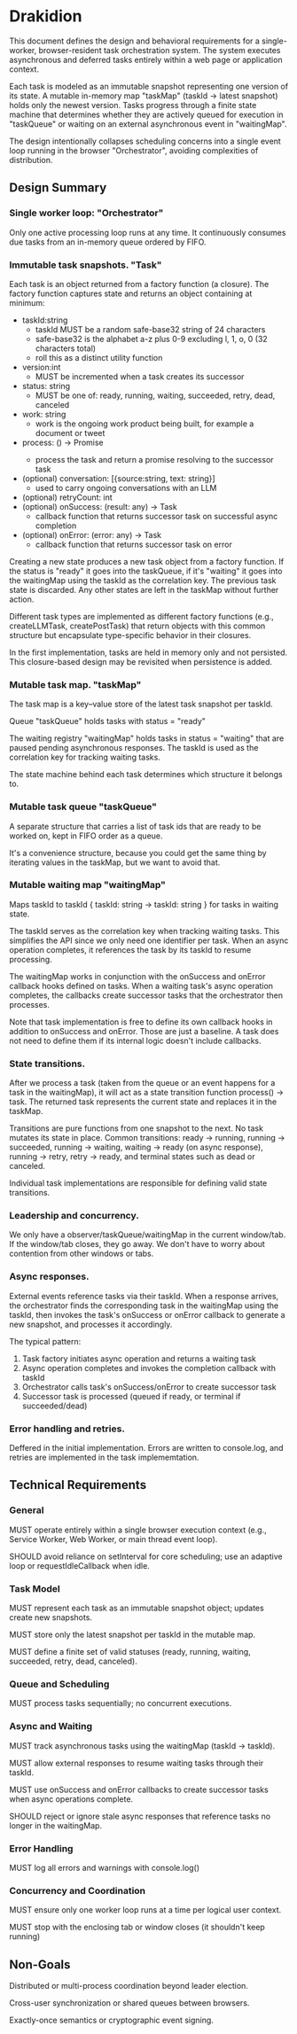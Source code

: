 # Drakidion

This document defines the design and behavioral requirements for a single-worker, browser-resident task orchestration system. The system executes asynchronous and deferred tasks entirely within a web page or application context.

Each task is modeled as an immutable snapshot representing one version of its state. A mutable in-memory map "taskMap" (taskId → latest snapshot) holds only the newest version. Tasks progress through a finite state machine that determines whether they are actively queued for execution in "taskQueue" or waiting on an external asynchronous event in "waitingMap".

The design intentionally collapses scheduling concerns into a single event loop running in the browser "Orchestrator", avoiding complexities of distribution.

## Design Summary

### Single worker loop: "Orchestrator"

Only one active processing loop runs at any time. It continuously consumes due tasks from an in-memory queue ordered by FIFO.

### Immutable task snapshots. "Task"

Each task is an object returned from a factory function (a closure). The factory function captures state and returns an object containing at minimum:
- taskId:string
  - taskId MUST be a random safe-base32 string of 24 characters
  - safe-base32 is the alphabet a-z plus 0-9 excluding l, 1, o, 0 (32 characters total)
  - roll this as a distinct utility function
- version:int
  - MUST be incremented when a task creates its successor
- status: string
  - MUST be one of: ready, running, waiting, succeeded, retry, dead, canceled
- work: string
  - work is the ongoing work product being built, for example a document or tweet
- process: () -> Promise<Task>
  - process the task and return a promise resolving to the successor task
- (optional) conversation: [{source:string, text: string}]
  - used to carry ongoing conversations with an LLM
- (optional) retryCount: int
- (optional) onSuccess: (result: any) -> Task
  - callback function that returns successor task on successful async completion
- (optional) onError: (error: any) -> Task
  - callback function that returns successor task on error

Creating a new state produces a new task object from a factory function. If the status is "ready" it goes into the taskQueue, if it's "waiting" it goes into the waitingMap using the taskId as the correlation key. The previous task state is discarded. Any other states are left in the taskMap without further action.

Different task types are implemented as different factory functions (e.g., createLLMTask, createPostTask) that return objects with this common structure but encapsulate type-specific behavior in their closures.

In the first implementation, tasks are held in memory only and not persisted. This closure-based design may be revisited when persistence is added.

### Mutable task map. "taskMap"

The task map is a key–value store of the latest task snapshot per taskId.

Queue "taskQueue" holds tasks with status = "ready"

The waiting registry "waitingMap" holds tasks in status = "waiting" that are paused pending asynchronous responses. The taskId is used as the correlation key for tracking waiting tasks.

The state machine behind each task determines which structure it belongs to.

### Mutable task queue "taskQueue"

A separate structure that carries a list of task ids that are ready to be worked on, kept in FIFO order as a queue.

It's a convenience structure, because you could get the same thing by iterating values in the taskMap, but we want to avoid that.

### Mutable waiting map "waitingMap"

Maps taskId to taskId { taskId: string -> taskId: string } for tasks in waiting state.

The taskId serves as the correlation key when tracking waiting tasks. This simplifies the API since we only need one identifier per task. When an async operation completes, it references the task by its taskId to resume processing.

The waitingMap works in conjunction with the onSuccess and onError callback hooks defined on tasks. When a waiting task's async operation completes, the callbacks create successor tasks that the orchestrator then processes.

Note that task implementation is free to define its own callback hooks in addition to onSuccess and onError. Those are just a baseline. A task does not need to define them if its internal logic doesn't include callbacks.

### State transitions.

After we process a task (taken from the queue or an event happens for a task in the waitingMap), it will act as a state transition function process() -> task. The returned task represents the current state and replaces it in the taskMap.

Transitions are pure functions from one snapshot to the next. No task mutates its state in place.
Common transitions: ready → running, running → succeeded, running → waiting, waiting → ready (on async response), running → retry, retry → ready, and terminal states such as dead or canceled.

Individual task implementations are responsible for defining valid state transitions.

### Leadership and concurrency.

We only have a observer/taskQueue/waitingMap in the current window/tab. If the window/tab closes, they go away. We don't have to worry about contention from other windows or tabs.

### Async responses.

External events reference tasks via their taskId. When a response arrives, the orchestrator finds the corresponding task in the waitingMap using the taskId, then invokes the task's onSuccess or onError callback to generate a new snapshot, and processes it accordingly.

The typical pattern:
1. Task factory initiates async operation and returns a waiting task
2. Async operation completes and invokes the completion callback with taskId
3. Orchestrator calls task's onSuccess/onError to create successor task
4. Successor task is processed (queued if ready, or terminal if succeeded/dead)

### Error handling and retries.

Deffered in the initial implementation. Errors are written to console.log, and retries are implemented in the task implememtation.

## Technical Requirements

### General

MUST operate entirely within a single browser execution context (e.g., Service Worker, Web Worker, or main thread event loop).

SHOULD avoid reliance on setInterval for core scheduling; use an adaptive loop or requestIdleCallback when idle.

### Task Model

MUST represent each task as an immutable snapshot object; updates create new snapshots.

MUST store only the latest snapshot per taskId in the mutable map.

MUST define a finite set of valid statuses (ready, running, waiting, succeeded, retry, dead, canceled).

### Queue and Scheduling

MUST process tasks sequentially; no concurrent executions.

### Async and Waiting

MUST track asynchronous tasks using the waitingMap (taskId → taskId).

MUST allow external responses to resume waiting tasks through their taskId.

MUST use onSuccess and onError callbacks to create successor tasks when async operations complete.

SHOULD reject or ignore stale async responses that reference tasks no longer in the waitingMap.

### Error Handling

MUST log all errors and warnings with console.log()

### Concurrency and Coordination

MUST ensure only one worker loop runs at a time per logical user context.

MUST stop with the enclosing tab or window closes (it shouldn't keep running)

## Non-Goals

Distributed or multi-process coordination beyond leader election.

Cross-user synchronization or shared queues between browsers.

Exactly-once semantics or cryptographic event signing.

